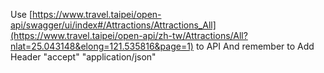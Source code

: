 Use [https://www.travel.taipei/open-api/swagger/ui/index#/Attractions/Attractions_All](https://www.travel.taipei/open-api/zh-tw/Attractions/All?nlat=25.043148&elong=121.535816&page=1) to API
And remember to Add Header "accept" "application/json"
